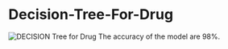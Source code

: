 # Decision-Tree-For-Drug
![DECISION Tree for Drug](https://user-images.githubusercontent.com/77721715/174671048-ee15bdf3-136e-4efa-9bc7-6cf11e979656.png)
The accuracy of the model are 98%.
